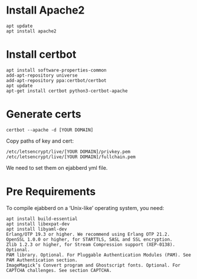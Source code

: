 # Install Apache2 
```
apt update 
apt install apache2
```
# Install certbot 
```
apt install software-properties-common
add-apt-repository universe
add-apt-repository ppa:certbot/certbot
apt update
apt-get install certbot python3-certbot-apache
```
# Generate certs 
```
certbot --apache -d [YOUR DOMAIN]
```
Copy paths of key and cert:
```
/etc/letsencrypt/live/[YOUR DOMAIN]/privkey.pem
/etc/letsencrypt/live/[YOUR DOMAIN]/fullchain.pem
```
We need to set them on ejabberd yml file. 

# Pre Requirements
To compile ejabberd on a ‘Unix-like’ operating system, you need:
```
apt install build-essential
apt install libexpat-dev
apt install libyaml-dev
Erlang/OTP 19.3 or higher. We recommend using Erlang OTP 21.2.
OpenSSL 1.0.0 or higher, for STARTTLS, SASL and SSL encryption.
Zlib 1.2.3 or higher, for Stream Compression support (XEP-0138). Optional.
PAM library. Optional. For Pluggable Authentication Modules (PAM). See PAM Authentication section.
ImageMagick’s Convert program and Ghostscript fonts. Optional. For CAPTCHA challenges. See section CAPTCHA.
```
